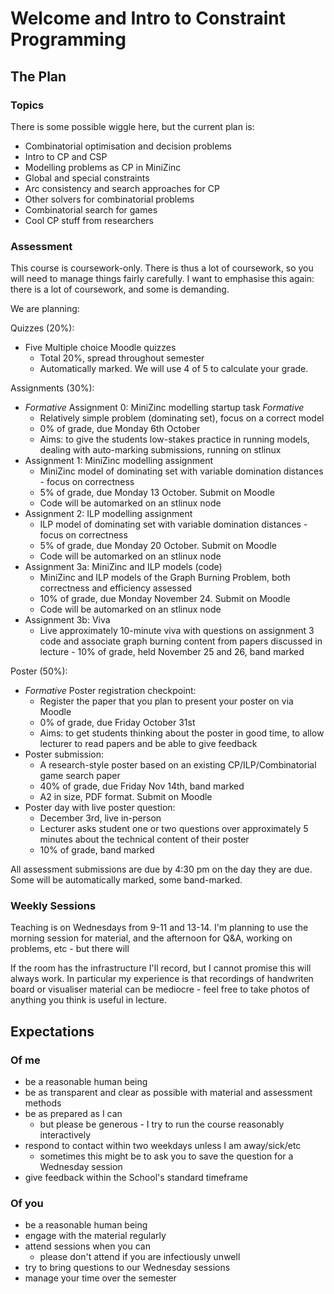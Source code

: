 # Welcome and Intro to Constraint Programming

## The Plan
### Topics
There is some possible wiggle here, but the current plan is:
- Combinatorial optimisation and decision problems
- Intro to CP and CSP
- Modelling problems as CP in MiniZinc
- Global and special constraints
- Arc consistency and search approaches for CP
- Other solvers for combinatorial problems
- Combinatorial search for games
- Cool CP stuff from researchers

### Assessment
This course is coursework-only.  There is thus a lot of coursework, so you will need to manage things fairly carefully.  I want to emphasise this again: there is a lot of coursework, and some is demanding.  

We are planning:

Quizzes (20%):
- Five Multiple choice Moodle quizzes
    - Total 20%, spread throughout semester
    - Automatically marked.  We will use 4 of 5 to calculate your grade.
 
Assignments (30%):
- *Formative* Assignment 0: MiniZinc modelling startup task  *Formative*
    - Relatively simple problem (dominating set), focus on a correct model
    - 0% of grade, due Monday 6th October
    - Aims: to give the students low-stakes practice in running models, dealing with auto-marking submissions, running on stlinux
- Assignment 1: MiniZinc modelling assignment
    - MiniZinc model of dominating set with variable domination distances - focus on correctness
    - 5% of grade, due Monday 13 October.  Submit on Moodle
    - Code will be automarked on an stlinux node
- Assignment 2: ILP modelling assignment
    - ILP model of dominating set with variable domination distances - focus on correctness
    - 5% of grade, due Monday 20 October.  Submit on Moodle
    - Code will be automarked on an stlinux node
- Assignment 3a: MiniZinc and ILP models (code)
    - MiniZinc and ILP models of the Graph Burning Problem, both correctness and efficiency assessed
    - 10% of grade, due Monday November 24. Submit on Moodle
    - Code will be automarked on an stlinux node
- Assignment 3b: Viva
    - Live approximately 10-minute viva with questions on assignment 3 code and associate graph burning content from papers discussed in lecture       - 10% of grade, held November 25 and 26, band marked
 
      
Poster (50%):
- *Formative* Poster registration checkpoint:
    - Register the paper that you plan to present your poster on via Moodle
    - 0% of grade, due Friday October 31st
    - Aims: to get students thinking about the poster in good time, to allow lecturer to read papers and be able to give feedback
- Poster submission:
    - A research-style poster based on an existing CP/ILP/Combinatorial game search paper
    - 40% of grade, due Friday Nov 14th, band marked
    - A2 in size, PDF format.  Submit on Moodle
- Poster day with live poster question:
    - December 3rd, live in-person
    - Lecturer asks student one or two questions over approximately 5 minutes about the technical content of their poster
    - 10% of grade, band marked


All assessment submissions are due by 4:30 pm on the day they are due.  Some will be automatically marked, some band-marked.  

### Weekly Sessions

Teaching is on Wednesdays from 9-11 and 13-14.  I'm planning to use the morning session for material, and the afternoon for Q&A, working on problems, etc - but there will 

If the room has the infrastructure I'll record, but I cannot promise this will always work.  In particular my experience is that recordings of handwriten board or visualiser material can be mediocre - feel free to take photos of anything you think is useful in lecture.  


## Expectations
### Of me
- be a reasonable human being
- be as transparent and clear as possible with material and assessment methods
- be as prepared as I can
    - but please be generous - I try to run the course reasonably interactively
- respond to contact within two weekdays unless I am away/sick/etc
    - sometimes this might be to ask you to save the question for a Wednesday session
- give feedback within the School's standard timeframe

### Of you
- be a reasonable human being
- engage with the material regularly
- attend sessions when you can 
    - please don't attend if you are infectiously unwell
- try to bring questions to our Wednesday sessions
- manage your time over the semester


